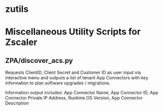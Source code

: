 # zutils

# Miscellaneous Utility Scripts for Zscaler

## ZPA/discover_acs.py
Requests ClientID, Client Secret and Customer ID as user input via interactive menu and outputs a list of tenant App Connectors with key information to plan software upgrades / migrations. 

Information output includes: App Connector Name, App Connector ID, App Connector Private IP Address, Runtime OS Version, App Connector Description
